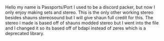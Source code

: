 Hello my name is Passports/Port I used to be a discord packer, but now I only enjoy making sets and stereo.
This is the only other working stereo besides shauns stereosound but I will give shaun full credit for this.
The stereo i made is based off of shauns modded stereo but I went into the file and I changed it so its based off of bdapi instead of zeres which is a deprecated library.
